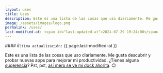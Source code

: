 ```yaml
---
layout: uses
title: Uses
description: Este es una lista de las cosas que uso diariamente. Me gusta descubrir y probar nuevas apps para mejorar mi productividad. ¿Tienes alguna sugerencia?
image: /assets/images/logo.png
permalink: /uses/
last-modified-at: <span id="last-updated-at">2024-07-29 19:24:00</span>
---
```


<div class="card last-updated my-3 text-center">
<div class="card-body rounded">
#### <code>Última actualización:</code> {{ page.last-modified-at }}
</div>
</div>

Este es una lista de las cosas que uso diariamente. Me gusta descubrir y probar nuevas apps para mejorar mi productividad. ¿Tienes alguna [sugerencia][1]? Pst, pst, [así mero se ve mi dock ahorita][2]. 😉

[1]: /contacto/
[2]: https://www.dockhunt.com/users/mijo
